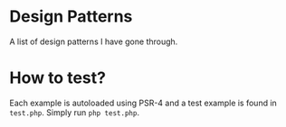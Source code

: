 # Design Patterns
A list of design patterns I have gone through.


# How to test?

Each example is autoloaded using PSR-4 and a test example is found in `test.php`.
Simply run `php test.php`.